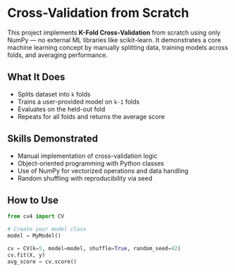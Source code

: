# Cross-Validation from Scratch

This project implements **K-Fold Cross-Validation** from scratch using only NumPy — no external ML libraries like scikit-learn. It demonstrates a core machine learning concept by manually splitting data, training models across folds, and averaging performance.

##  What It Does

- Splits dataset into `k` folds
- Trains a user-provided model on `k-1` folds
- Evaluates on the held-out fold
- Repeats for all folds and returns the average score

##  Skills Demonstrated

- Manual implementation of cross-validation logic
- Object-oriented programming with Python classes
- Use of NumPy for vectorized operations and data handling
- Random shuffling with reproducibility via seed

##  How to Use

```python
from cv4 import CV

# Create your model class 
model = MyModel()

cv = CV(k=5, model=model, shuffle=True, random_seed=42)
cv.fit(X, y)
avg_score = cv.score()
